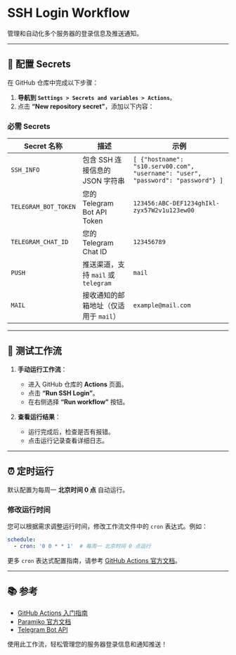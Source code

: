 # SSH Login Workflow

管理和自动化多个服务器的登录信息及推送通知。

---

## 🌟 配置 Secrets

在 GitHub 仓库中完成以下步骤：

1. **导航到 `Settings > Secrets and variables > Actions`**。
2. 点击 **“New repository secret”**，添加以下内容：

### 必需 Secrets

| Secret 名称            | 描述                                    | 示例                                   |
|-------------------------|-----------------------------------------|----------------------------------------|
| `SSH_INFO`             | 包含 SSH 连接信息的 JSON 字符串        | `[ {"hostname": "s10.serv00.com", "username": "user", "password": "password"} ]` |
| `TELEGRAM_BOT_TOKEN`   | 您的 Telegram Bot API Token            | `123456:ABC-DEF1234ghIkl-zyx57W2v1u123ew00` |
| `TELEGRAM_CHAT_ID`     | 您的 Telegram Chat ID                  | `123456789`                            |
| `PUSH`                 | 推送渠道，支持 `mail` 或 `telegram`    | `mail`                                 |
| `MAIL`                 | 接收通知的邮箱地址（仅适用于 `mail`） | `example@mail.com`                     |

---

## 🚀 测试工作流

1. **手动运行工作流**：
   - 进入 GitHub 仓库的 **Actions** 页面。
   - 点击 **“Run SSH Login”**。
   - 在右侧选择 **“Run workflow”** 按钮。

2. **查看运行结果**：
   - 运行完成后，检查是否有报错。
   - 点击运行记录查看详细日志。

---

## ⏰ 定时运行

默认配置为每周一 **北京时间 0 点** 自动运行。

### 修改运行时间

您可以根据需求调整运行时间，修改工作流文件中的 `cron` 表达式。例如：
```yaml
schedule:
  - cron: '0 0 * * 1'  # 每周一 北京时间 0 点运行
```

更多 `cron` 表达式配置指南，请参考 [GitHub Actions 官方文档](https://docs.github.com/en/actions/learn-github-actions/events-that-trigger-workflows#schedule)。

---

## 📚 参考

- [GitHub Actions 入门指南](https://docs.github.com/en/actions)
- [Paramiko 官方文档](https://docs.paramiko.org/)
- [Telegram Bot API](https://core.telegram.org/bots/api)

使用此工作流，轻松管理您的服务器登录信息和通知推送！

